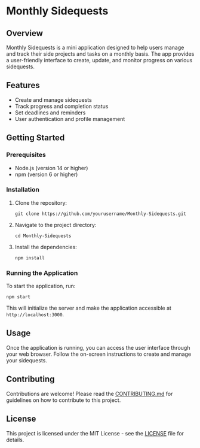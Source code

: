 # Monthly Sidequests

## Overview
Monthly Sidequests is a mini application designed to help users manage and track their side projects and tasks on a monthly basis. The app provides a user-friendly interface to create, update, and monitor progress on various sidequests.

## Features
- Create and manage sidequests
- Track progress and completion status
- Set deadlines and reminders
- User authentication and profile management

## Getting Started

### Prerequisites
- Node.js (version 14 or higher)
- npm (version 6 or higher)

### Installation
1. Clone the repository:
   ```
   git clone https://github.com/yourusername/Monthly-Sidequests.git
   ```
2. Navigate to the project directory:
   ```
   cd Monthly-Sidequests
   ```
3. Install the dependencies:
   ```
   npm install
   ```

### Running the Application
To start the application, run:
```
npm start
```
This will initialize the server and make the application accessible at `http://localhost:3000`.

## Usage
Once the application is running, you can access the user interface through your web browser. Follow the on-screen instructions to create and manage your sidequests.

## Contributing
Contributions are welcome! Please read the [CONTRIBUTING.md](CONTRIBUTING.md) for guidelines on how to contribute to this project.

## License
This project is licensed under the MIT License - see the [LICENSE](LICENSE) file for details.